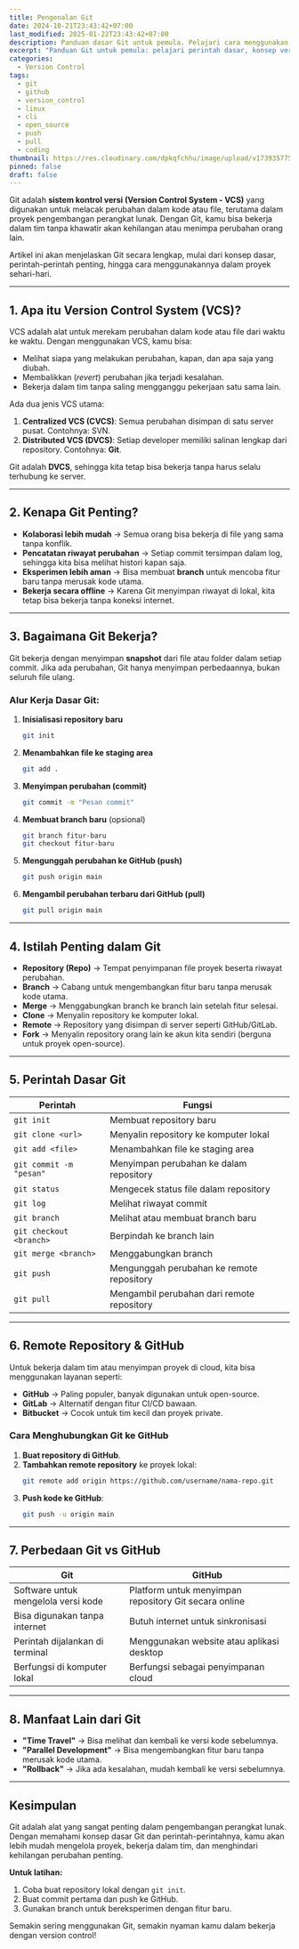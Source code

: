 ```yaml
---
title: Pengenalan Git
date: 2024-10-21T23:43:42+07:00
last_modified: 2025-01-22T23:43:42+07:00
description: Panduan dasar Git untuk pemula. Pelajari cara menggunakan Git untuk mengelola versi kode, bekerja dalam tim, dan menyimpan proyek di GitHub.
excerpt: "Panduan Git untuk pemula: pelajari perintah dasar, konsep version control, dan cara kerja GitHub."
categories:
  - Version Control
tags:
  - git
  - github
  - version_control
  - linux
  - cli
  - open_source
  - push
  - pull
  - coding
thumbnail: https://res.cloudinary.com/dpkqfchhu/image/upload/v1739357757/output_mqhcao.png
pinned: false
draft: false
---
```


Git adalah **sistem kontrol versi (Version Control System - VCS)** yang digunakan untuk melacak perubahan dalam kode atau file, terutama dalam proyek pengembangan perangkat lunak. Dengan Git, kamu bisa bekerja dalam tim tanpa khawatir akan kehilangan atau menimpa perubahan orang lain.  

Artikel ini akan menjelaskan Git secara lengkap, mulai dari konsep dasar, perintah-perintah penting, hingga cara menggunakannya dalam proyek sehari-hari.

---
## 1. Apa itu Version Control System (VCS)?
VCS adalah alat untuk merekam perubahan dalam kode atau file dari waktu ke waktu. Dengan menggunakan VCS, kamu bisa:
- Melihat siapa yang melakukan perubahan, kapan, dan apa saja yang diubah.
- Membalikkan (*revert*) perubahan jika terjadi kesalahan.
- Bekerja dalam tim tanpa saling mengganggu pekerjaan satu sama lain.

Ada dua jenis VCS utama:
1. **Centralized VCS (CVCS)**: Semua perubahan disimpan di satu server pusat. Contohnya: SVN.
2. **Distributed VCS (DVCS)**: Setiap developer memiliki salinan lengkap dari repository. Contohnya: **Git**.

Git adalah **DVCS**, sehingga kita tetap bisa bekerja tanpa harus selalu terhubung ke server.

---

## 2. Kenapa Git Penting?
- **Kolaborasi lebih mudah** → Semua orang bisa bekerja di file yang sama tanpa konflik.
- **Pencatatan riwayat perubahan** → Setiap commit tersimpan dalam log, sehingga kita bisa melihat histori kapan saja.
- **Eksperimen lebih aman** → Bisa membuat **branch** untuk mencoba fitur baru tanpa merusak kode utama.
- **Bekerja secara offline** → Karena Git menyimpan riwayat di lokal, kita tetap bisa bekerja tanpa koneksi internet.

---

## 3. Bagaimana Git Bekerja?
Git bekerja dengan menyimpan **snapshot** dari file atau folder dalam setiap commit. Jika ada perubahan, Git hanya menyimpan perbedaannya, bukan seluruh file ulang.

### Alur Kerja Dasar Git:
1. **Inisialisasi repository baru**  
   ```sh
   git init
   ```
2. **Menambahkan file ke staging area**  
   ```sh
   git add .
   ```
3. **Menyimpan perubahan (commit)**  
   ```sh
   git commit -m "Pesan commit"
   ```
4. **Membuat branch baru** (opsional)  
   ```sh
   git branch fitur-baru
   git checkout fitur-baru
   ```
5. **Mengunggah perubahan ke GitHub (push)**  
   ```sh
   git push origin main
   ```
6. **Mengambil perubahan terbaru dari GitHub (pull)**  
   ```sh
   git pull origin main
   ```

---

## 4. Istilah Penting dalam Git
- **Repository (Repo)** → Tempat penyimpanan file proyek beserta riwayat perubahan.
- **Branch** → Cabang untuk mengembangkan fitur baru tanpa merusak kode utama.
- **Merge** → Menggabungkan branch ke branch lain setelah fitur selesai.
- **Clone** → Menyalin repository ke komputer lokal.
- **Remote** → Repository yang disimpan di server seperti GitHub/GitLab.
- **Fork** → Menyalin repository orang lain ke akun kita sendiri (berguna untuk proyek open-source).

---

## 5. Perintah Dasar Git
| Perintah | Fungsi |
|----------|--------|
| `git init` | Membuat repository baru |
| `git clone <url>` | Menyalin repository ke komputer lokal |
| `git add <file>` | Menambahkan file ke staging area |
| `git commit -m "pesan"` | Menyimpan perubahan ke dalam repository |
| `git status` | Mengecek status file dalam repository |
| `git log` | Melihat riwayat commit |
| `git branch` | Melihat atau membuat branch baru |
| `git checkout <branch>` | Berpindah ke branch lain |
| `git merge <branch>` | Menggabungkan branch |
| `git push` | Mengunggah perubahan ke remote repository |
| `git pull` | Mengambil perubahan dari remote repository |

---

## 6. Remote Repository & GitHub
Untuk bekerja dalam tim atau menyimpan proyek di cloud, kita bisa menggunakan layanan seperti:
- **GitHub** → Paling populer, banyak digunakan untuk open-source.
- **GitLab** → Alternatif dengan fitur CI/CD bawaan.
- **Bitbucket** → Cocok untuk tim kecil dan proyek private.

### Cara Menghubungkan Git ke GitHub
1. **Buat repository di GitHub**.
2. **Tambahkan remote repository** ke proyek lokal:  
   ```sh
   git remote add origin https://github.com/username/nama-repo.git
   ```
3. **Push kode ke GitHub**:  
   ```sh
   git push -u origin main
   ```

---

## 7. Perbedaan Git vs GitHub
| **Git** | **GitHub** |
|---------|-----------|
| Software untuk mengelola versi kode | Platform untuk menyimpan repository Git secara online |
| Bisa digunakan tanpa internet | Butuh internet untuk sinkronisasi |
| Perintah dijalankan di terminal | Menggunakan website atau aplikasi desktop |
| Berfungsi di komputer lokal | Berfungsi sebagai penyimpanan cloud |

---

## 8. Manfaat Lain dari Git
- **"Time Travel"** → Bisa melihat dan kembali ke versi kode sebelumnya.
- **"Parallel Development"** → Bisa mengembangkan fitur baru tanpa merusak kode utama.
- **"Rollback"** → Jika ada kesalahan, mudah kembali ke versi sebelumnya.

---

## Kesimpulan
Git adalah alat yang sangat penting dalam pengembangan perangkat lunak. Dengan memahami konsep dasar Git dan perintah-perintahnya, kamu akan lebih mudah mengelola proyek, bekerja dalam tim, dan menghindari kehilangan perubahan penting.

**Untuk latihan:**  
1. Coba buat repository lokal dengan `git init`.  
2. Buat commit pertama dan push ke GitHub.  
3. Gunakan branch untuk bereksperimen dengan fitur baru.

Semakin sering menggunakan Git, semakin nyaman kamu dalam bekerja dengan version control!
